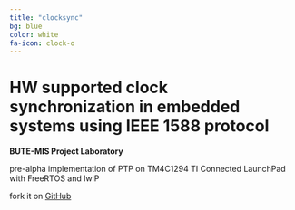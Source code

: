```yaml
---
title: "clocksync"
bg: blue
color: white
fa-icon: clock-o
---
```


# HW supported clock synchronization in embedded systems using IEEE 1588 protocol
**BUTE-MIS Project Laboratory**

pre-alpha implementation of PTP on TM4C1294 TI Connected LaunchPad with FreeRTOS and lwIP

fork it on [GitHub](https://github.com/kristofkalocsai/clocksync)
